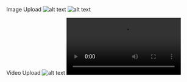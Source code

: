 Image Upload
![alt text](http://res.cloudinary.com/degqszhtq/image/upload/v1740315761/smyjxd5du6tnkitotdvm.png?raw=true)
![alt text](http://res.cloudinary.com/degqszhtq/image/upload/v1740315883/zfwrmit6huj3087rjro8.jpg?raw=true)

Video Upload
![alt text](https://res.cloudinary.com/degqszhtq/image/upload/v1740315112/krwy6cu8nak4ripipf2r.png?raw=true)
![alt text](https://res.cloudinary.com/degqszhtq/video/upload/v1740314682/svtsmqi5cfwhslhpejw0.mp4?raw=true)


